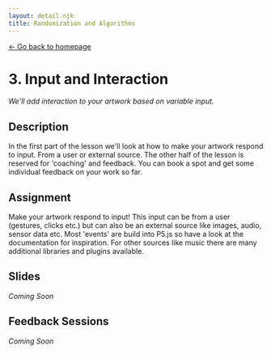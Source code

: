 ```yaml
---
layout: detail.njk
title: Randomization and Algorithms
---
```


<a href="{{ '/' | url }}" class="back">← Go back to homepage</a>

# 3. Input and Interaction

_We'll add interaction to your artwork based on variable input._

## Description

In the first part of the lesson we'll look at how to make your artwork respond to input. From a user or external source. The other half of the lesson is reserved for 'coaching' and feedback. You can book a spot and get some individual feedback on your work so far.

## Assignment

Make your artwork respond to input! This input can be from a user (gestures, clicks etc.) but can also be an external source like images, audio, sensor data etc. Most 'events' are build into P5.js so have a look at the documentation for inspiration. For other sources like music there are many additional libraries and plugins available.

## Slides

_Coming Soon_

## Feedback Sessions

_Coming Soon_
